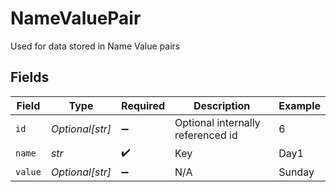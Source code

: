 # NameValuePair

Used for data stored in Name Value pairs


## Fields

| Field                             | Type                              | Required                          | Description                       | Example                           |
| --------------------------------- | --------------------------------- | --------------------------------- | --------------------------------- | --------------------------------- |
| `id`                              | *Optional[str]*                   | :heavy_minus_sign:                | Optional internally referenced id | 6                                 |
| `name`                            | *str*                             | :heavy_check_mark:                | Key                               | Day1                              |
| `value`                           | *Optional[str]*                   | :heavy_minus_sign:                | N/A                               | Sunday                            |